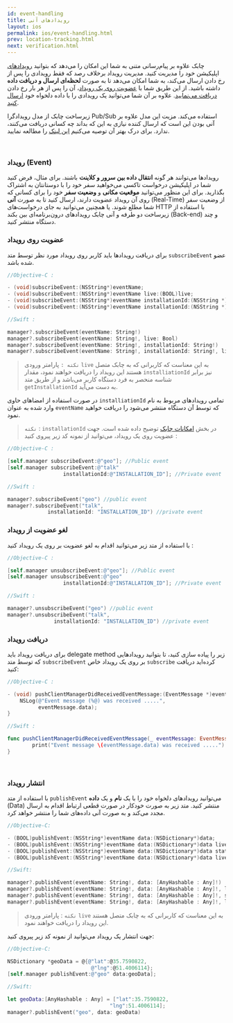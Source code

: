 ```yaml
---
id: event-handling
title: رویدادهای آنی
layout: ios
permalink: ios/event-handling.html
prev: location-tracking.html
next: verification.html
---
```


چابک علاوه بر پیام‌رسانی متنی به شما این امکان را می‌دهد که بتوانید [رویدادهای](/ios/event-handling.html#رویداد-event) اپلیکیشن خود را مدیریت کنید. مدیریت رویداد برخلاف رصد که فقط رویدادی را پس از رخ دادن ارسال می‌کند، به شما امکان می‌دهد تا به صورت **لحظه‌ای ارسال و دریافت داده** داشته باشید. از این طریق شما با [عضویت روی یک رویداد](/ios/event-handling.html#عضویت-روی-رویداد)، آن را پس از هر بار رخ دادن [دریافت می‌نمایید](/ios/event-handling.html#دریافت-رویداد). علاوه بر آن شما می‌توانید یک رویدادی را با داده دلخواه خود [ارسال کنید](/android/event-handling.html#انتشار-رویداد).

زیرساخت چابک از مدل رویدادگرا Pub/Sub استفاده می‌کند. مزیت این مدل علاوه بر آنی بودن این است که ارسال کننده نیازی به این که بداند چه کسانی دریافت می‌کنند، ندارد. برای درک بهتر آن توصیه می‌کنیم [این لینک](https://en.wikipedia.org/wiki/Publish%E2%80%93subscribe_pattern) را مطالعه نمایید.

<Br>

### رویداد (Event)

رویدادها می‌توانند هر گونه **انتقال داده بین سرور و کلاینت** باشند. برای مثال، فرض کنید شما در اپلیکیشن درخواست تاکسی می‌خواهید سفر خود را با دوستانتان به اشتراک بگذارید. برای این منظور می‌توانید **موقعیت مکانی** و **وضعیت سفر** خود را برای کسانی که روی آن رویداد عضویت دارند، ارسال کنید تا به صورت **آنی‌** (Real-Time) از وضعیت سفر شما مطلع شوند. یا همچنین می‌توانید به جای درخواست‌های HTTP با استفاده از زیرساخت دو طرفه و آنی چابک رویدادهای درون‌برنامه‌ای بین بکند (Back-end) و چند دستگاه منتشر کنید.  

###  عضویت روی رویداد

برای دریافت رویدادها باید کاربر روی رویداد مورد نظر توسط متد `subscribeEvent` عضو شده باشد.

```objectivec 
//Objective-C :

- (void)subscribeEvent:(NSString*)eventName;
- (void)subscribeEvent:(NSString*)eventName live:(BOOL)live;
- (void)subscribeEvent:(NSString*)eventName installationId:(NSString *)installationId;
- (void)subscribeEvent:(NSString*)eventName installationId:(NSString *)installationId live:(BOOL)live;
```
``` swift
//Swift :

manager?.subscribeEvent(eventName: String!)
manager?.subscribeEvent(eventName: String!, live: Bool)
manager?.subscribeEvent(eventName: String!, installationId: String!)
manager?.subscribeEvent(eventName: String!, installationId: String!, live: Bool)
```
> `نکته :` پارامتر ورودی `live` به این معناست که کاربرانی که به چابک متصل هستند این رویداد را دریافت خواهند نمود، مقدار `installiationId`  نیز برابر شناسه منحصر به فرد دستگاه کاربر می‌باشد و از طریق متد  `getInstallationId` به دست می‌آید.

در صورت استفاده از امضاهای حاوی `installiationId` تمامی رویدادهای مربوط به نام وارد شده به عنوان `eventName` که توسط آن دستگاه منتشر می‌شود را دریافت خواهید نمود.
> `نکته` : `installationId` در بخش [امکانات‌ چابک](/ios/features.html) توضیح داده شده است.
جهت عضویت روی یک رویداد، می‌توانید از نمونه کد زیر پیروی کنید :

```objectivec 
//Objective-C :

[self.manager subscribeEvent:@"geo"]; //Public event    
[self.manager subscribeEvent:@"talk"
                  installationId:@"INSTALLATION_ID"]; //Private event
```
``` swift
//Swift :

manager?.subscribeEvent("geo") //public event
manager?.subscribeEvent("talk",
             installationId: "INSTALLATION_ID") //private event
```

### لغو عضویت از رویداد

با استفاده از متد زیر می‌توانید اقدام به لغو عضویت بر روی یک رویداد کنید :

```objectivec 
//Objective-C :

[self.manager unsubscribeEvent:@"geo"]; //Public event
[self.manager unsubscribeEvent:@"geo"
                  installationId:@"INSTALLATION_ID"]; //Private event
```

```swift
//Swift :

manager?.unsubscribeEvent("geo") //public event
manager?.unsubscribeEvent("talk",
               installationId: "INSTALLATION_ID") //private event
```

### دریافت رویداد

برای دریافت رویداد باید delegate method زیر را پیاده سازی کنید، تا بتوانید رویدادهایی که توسط متد `subscribeEvent` بر روی یک رویداد خاص `subscribe` کرده‌اید دریافت کنید:

```objectivec
//Objective-C :

- (void) pushClientManagerDidReceivedEventMessage:(EventMessage *)eventMessage{
    NSLog(@"Event message (%@) was received .....",
          eventMessage.data);
}
```
``` swift
//Swift :

func pushClientManagerDidReceivedEventMessage(_ eventMessage: EventMessage!) {
        print("Event message \(eventMessage.data) was received .....")
}
```

<Br>

### انتشار رویداد

با استفاده از متد `publishEvent` می‌توانید رویدادهای دلخواه خود را با یک **نام** و یک **داده** (Data) منتشر کنید. متد زیر به صورت خودکار در صورت قطعی ارتباط اقدام به ارسال مجدد می‌کند و به صورت آنی داده‌های شما را منتشر خواهد کرد. 

```objectivec
//Objective-C:

- (BOOL)publishEvent:(NSString*)eventName data:(NSDictionary*)data;
- (BOOL)publishEvent:(NSString*)eventName data:(NSDictionary*)data live:(BOOL)live;
- (BOOL)publishEvent:(NSString*)eventName data:(NSDictionary*)data stateful:(BOOL)stateful;
- (BOOL)publishEvent:(NSString*)eventName data:(NSDictionary*)data live:(BOOL)live stateful:(BOOL)stateful;
```
```swift
//Swift:

manager?.publishEvent(eventName: String!, data: [AnyHashable : Any]!)
manager?.publishEvent(eventName: String!, data: [AnyHashable : Any]!, live: Bool)
manager?.publishEvent(eventName: String!, data: [AnyHashable : Any]!, stateful: Bool)
manager?.publishEvent(eventName: String!, data: [AnyHashable : Any]!, live: Bool, stateful: Bool)
```
> `نکته` : پارامتر ورودی `live` به این معناست که کاربرانی که به چابک متصل هستند این رویداد را دریافت خواهند نمود.

جهت انتشار یک رویداد می‌توانید از نمونه کد زیر پیروی کنید:

```objectivec
//Objective-C:

NSDictionary *geoData = @{@"lat":@35.7590822,
                           @"lng":@51.4006114};
[self.manager publishEvent:@"geo" data:geoData];
```
```swift
//Swift:

let geoData:[AnyHashable : Any] = ["lat":35.7590822,
                                 "lng":51.4006114];
manager?.publishEvent("geo", data: geoData)
```


